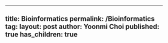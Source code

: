 
---
title: Bioinformatics
permalink: /Bioinformatics
tag: 
layout: post
author: Yoonmi Choi
published: true
has_children: true
---
